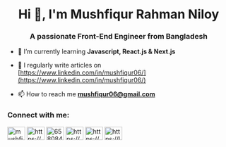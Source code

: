 <h1 align="center">Hi 👋, I'm Mushfiqur Rahman Niloy</h1>
<h3 align="center">A passionate Front-End Engineer from Bangladesh</h3>

- 🌱 I’m currently learning **Javascript, React.js & Next.js**

- 📝 I regularly write articles on [https://www.linkedin.com/in/mushfiqur06/](https://www.linkedin.com/in/mushfiqur06/)

- 📫 How to reach me **mushfiqur06@gmail.com**

<h3 align="left">Connect with me:</h3>
<p align="left">
<a href="https://twitter.com/mushfiqur06" target="blank"><img align="center" src="https://raw.githubusercontent.com/rahuldkjain/github-profile-readme-generator/master/src/images/icons/Social/twitter.svg" alt="mushfiqur06" height="30" width="40" /></a>
<a href="https://linkedin.com/in/https://www.linkedin.com/in/mushfiqur06/" target="blank"><img align="center" src="https://raw.githubusercontent.com/rahuldkjain/github-profile-readme-generator/master/src/images/icons/Social/linked-in-alt.svg" alt="https://www.linkedin.com/in/mushfiqur06/" height="30" width="40" /></a>
<a href="https://stackoverflow.com/users/6580843" target="blank"><img align="center" src="https://raw.githubusercontent.com/rahuldkjain/github-profile-readme-generator/master/src/images/icons/Social/stack-overflow.svg" alt="6580843" height="30" width="40" /></a>
<a href="https://fb.com/https://www.facebook.com/mushfiqur06" target="blank"><img align="center" src="https://raw.githubusercontent.com/rahuldkjain/github-profile-readme-generator/master/src/images/icons/Social/facebook.svg" alt="https://www.facebook.com/mushfiqur06" height="30" width="40" /></a>
<a href="https://www.hackerrank.com/https://www.hackerrank.com/mushfiqur06" target="blank"><img align="center" src="https://raw.githubusercontent.com/rahuldkjain/github-profile-readme-generator/master/src/images/icons/Social/hackerrank.svg" alt="https://www.hackerrank.com/mushfiqur06" height="30" width="40" /></a>
<a href="https://www.leetcode.com/https://leetcode.com/mushfiqur06/" target="blank"><img align="center" src="https://raw.githubusercontent.com/rahuldkjain/github-profile-readme-generator/master/src/images/icons/Social/leet-code.svg" alt="https://leetcode.com/mushfiqur06/" height="30" width="40" /></a>
</p>

